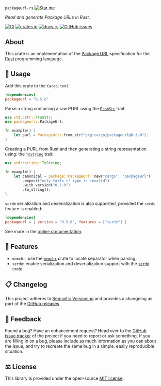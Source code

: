 #

`packageurl-rs` [![Star me](https://img.shields.io/github/stars/scm-rs/packageurl.rs.svg?style=social&label=Star)](https://github.com/scm-rs/packageurl.rs/stargazers)

*Read and generate Package URLs in Rust.*

[![CI](https://github.com/scm-rs/packageurl.rs/actions/workflows/ci.yaml/badge.svg)](https://github.com/scm-rs/packageurl.rs/actions/workflows/ci.yaml)
[![crates.io](https://img.shields.io/crates/v/packageurl.svg)](https://crates.io/crates/packageurl)
[![docs.rs](https://docs.rs/packageurl/badge.svg)](https://docs.rs/packageurl)
[![GitHub issues](https://img.shields.io/github/issues/scm-rs/packageurl.rs.svg)](https://github.com/scm-rs/packageurl.rs/issues)

## About

This crate is an implementation of the [Package URL](https://github.com/package-url/purl-spec)
specification for the [Rust](http://rust-lang.org/) programming language.

## 🔌 Usage

Add this crate to the `Cargo.toml`:

```toml
[dependencies]
packageurl = "0.5.0"
```

Parse a string containing a raw PURL using the
[`FromStr`](https://doc.rust-lang.org/std/str/trait.FromStr.html) trait:

```rust
use std::str::FromStr;
use packageurl::PackageUrl;

fn example() {
    let purl = PackageUrl::from_str("pkg:cargo/packageurl@0.3.0");
}
```

Creating a PURL from Rust and then generating a string representation using:
the [`ToString`](https://doc.rust-lang.org/std/string/trait.ToString.html) trait:

```rust
use std::string::ToString;

fn example() {
    let canonical = package::PackageUrl::new("cargo", "packageurl")
        .expect("only fails if type is invalid")
        .with_version("0.3.0")
        .to_string();
}
```

`serde` serialization and deserialization is also supported, provided the
`serde` feature is enabled:

```toml
[dependencies]
packageurl = { version = "0.5.0", features = ["serde"] }
```

See more in the [online documentation](https://docs.rs/packageurl/).

## 📝 Features

- `memchr`: use the [`memchr`](https://docs.rs/memchr/) crate to locate
  separator when parsing.
- `serde`: enable serialization and deserialization support with the
  [`serde`](https://docs.rs/serde) crate.

## 📋 Changelog

This project adheres to [Semantic Versioning](http://semver.org/spec/v2.0.0.html) and provides
a changelog as part of the [GitHub releases](https://github.com/scm-rs/packageurl.rs/releases).

## 💭 Feedback

Found a bug? Have an enhancement request? Head over to the
[GitHub issue tracker](https://github.com/scm-rs/packageurl-rs/issues) of the project if
you need to report or ask something. If you are filling in on a bug, please include as much
information as you can about the issue, and try to recreate the same bug in a simple, easily
reproducible situation.

## ⚖️ License

This library is provided under the open-source [MIT license](https://choosealicense.com/licenses/mit/).
